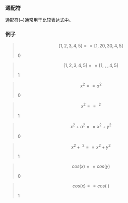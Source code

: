 ### 通配符

通配符(~)通常用于比较表达式中。

### 例子

> ```math
> [1, 2, 3, 4, 5] == [1, 20, 30, 4, 5]
> ```
>
> $0$

> ```math
> [1, 2, 3, 4, 5] == [1, ~, ~, 4, 5]
> ```
>
> $1$

> ```math
> x^2 == a^2
> ```
>
> $0$

> ```math
> x^2 == ~^2
> ```
>
> $1$

> ```math
> x^2 + a^2 == x^2 + y^2
> ```
>
> $0$

> ```math
> x^2 + ~^2 == x^2 + y^2
> ```
>
> $1$

> ```math
> cos(x) == cos(y)
> ```
>
> $0$

> ```math
> cos(x) == cos(~)
> ```
>
> $1$
